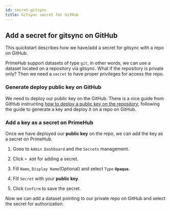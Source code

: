 ```yaml
---
id: secret-gitsync
title: Gitsync secret for GitHub
---
```


## Add a secret for gitsync on GitHub

This quickstart describes how we have/add a secret for gitsync with a repo on GitHub.

PrimeHub support datasets of type `git`, in other words, we can use a dataset located on a repository via gitsync. What if the repository is private only? Then we need a `secret` to have proper privileges for access the repo.

### Generate deploy public key on GitHub

We need to deploy our public key on the GitHub. There is a nice guide from GitHub instructing [how to deploy a public key on the repository](https://developer.github.com/v3/guides/managing-deploy-keys/#setup-2), following the guide to generate a key and deploy it on a repo on GitHub.

### Add a key as a secret on PrimeHub

Once we have deployed our **public key** on the repo, we can add the key as a secret on PrimeHub.

1. Goes to `Admin Dashboard` and the `Secrets` management.

2. Click `+ Add` for adding a secret.

3. Fill `Name`, `Display Name`(Optional) and select `Type` **`Opaque`**.

4. Fill `Secret` with your **public key**.

5. Click `Confirm` to save the secret.

Now we can add a dataset pointing to our private repo on GitHub and select the secret for authorization.
